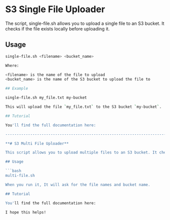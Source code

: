 # S3 Single File Uploader

The script, single-file.sh allows you to upload a single file to an S3 bucket. It checks if the file exists locally before uploading it.

## Usage

```bash
single-file.sh <filename> <bucket_name>

Where:

<filename> is the name of the file to upload
<bucket_name> is the name of the S3 bucket to upload the file to

## Example

single-file.sh my_file.txt my-bucket

This will upload the file `my_file.txt` to the S3 bucket `my-bucket`.

## Tutorial

You'll find the full documentation here:

---------------------------------------------------------------------------------------------------------------------------------------

**# S3 Multi File Uploader**

This script allows you to upload multiple files to an S3 bucket. It checks if each file exists locally before uploading it and handles file synchronization if a file already exists in S3.

## Usage

```bash
multi-file.sh

When you run it, It will ask for the file names and bucket name.

## Tutorial

You'll find the full documentation here:

I hope this helps!
